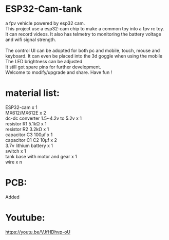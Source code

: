 # ESP32-Cam-tank
a fpv vehicle powered by esp32 cam.</br>
This project use a esp32-cam chip to make a common toy into a fpv rc toy.</br>
It can record videos. 
It also has telmetry to monitoring the battery voltage and wifi signal strength. </br>
</br>
The control UI can be adopted for both pc and mobile, touch, mouse and keyboard. It can even be placed into the 3d goggle when using the mobile</br> 
The LED brightness can be adjusted</br>
It still got spare pins for further development.</br>
Welcome to modify/upgrade and share. Have fun !</br>

# material list:
ESP32-cam x 1</br>
MX612/MX612E x 2</br>
dc-dc converter 1.5~4.2v to 5.2v x 1 </br>
resistor R1 5.1kΩ x 1</br>
resistor R2 3.2kΩ x 1</br>
capacitor C3 100μf x 1</br>
capacitor C1 C2 10μf x 2 </br>
3.7v lithium battery x 1</br>
switch x 1</br>
tank base with motor and gear x 1</br>
wire x n</br>

# PCB:
Added

# Youtube:
https://youtu.be/VJfHDhvp-oU
